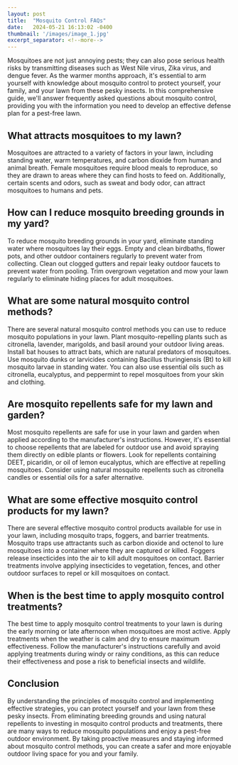 ```yaml
---
layout: post
title:  "Mosquito Control FAQs"
date:   2024-05-21 16:13:02 -0400
thumbnail: '/images/image_1.jpg'
excerpt_separator: <!--more-->
---
```

Mosquitoes are not just annoying pests; they can also pose serious health risks by transmitting diseases such as West Nile virus, Zika virus, and dengue fever.<!--more--> As the warmer months approach, it's essential to arm yourself with knowledge about mosquito control to protect yourself, your family, and your lawn from these pesky insects. In this comprehensive guide, we'll answer frequently asked questions about mosquito control, providing you with the information you need to develop an effective defense plan for a pest-free lawn.

## What attracts mosquitoes to my lawn?
Mosquitoes are attracted to a variety of factors in your lawn, including standing water, warm temperatures, and carbon dioxide from human and animal breath. Female mosquitoes require blood meals to reproduce, so they are drawn to areas where they can find hosts to feed on. Additionally, certain scents and odors, such as sweat and body odor, can attract mosquitoes to humans and pets.

## How can I reduce mosquito breeding grounds in my yard?
To reduce mosquito breeding grounds in your yard, eliminate standing water where mosquitoes lay their eggs. Empty and clean birdbaths, flower pots, and other outdoor containers regularly to prevent water from collecting. Clean out clogged gutters and repair leaky outdoor faucets to prevent water from pooling. Trim overgrown vegetation and mow your lawn regularly to eliminate hiding places for adult mosquitoes.

## What are some natural mosquito control methods?
There are several natural mosquito control methods you can use to reduce mosquito populations in your lawn. Plant mosquito-repelling plants such as citronella, lavender, marigolds, and basil around your outdoor living areas. Install bat houses to attract bats, which are natural predators of mosquitoes. Use mosquito dunks or larvicides containing Bacillus thuringiensis (Bt) to kill mosquito larvae in standing water. You can also use essential oils such as citronella, eucalyptus, and peppermint to repel mosquitoes from your skin and clothing.

## Are mosquito repellents safe for my lawn and garden?
Most mosquito repellents are safe for use in your lawn and garden when applied according to the manufacturer's instructions. However, it's essential to choose repellents that are labeled for outdoor use and avoid spraying them directly on edible plants or flowers. Look for repellents containing DEET, picaridin, or oil of lemon eucalyptus, which are effective at repelling mosquitoes. Consider using natural mosquito repellents such as citronella candles or essential oils for a safer alternative.

## What are some effective mosquito control products for my lawn?
There are several effective mosquito control products available for use in your lawn, including mosquito traps, foggers, and barrier treatments. Mosquito traps use attractants such as carbon dioxide and octenol to lure mosquitoes into a container where they are captured or killed. Foggers release insecticides into the air to kill adult mosquitoes on contact. Barrier treatments involve applying insecticides to vegetation, fences, and other outdoor surfaces to repel or kill mosquitoes on contact.

## When is the best time to apply mosquito control treatments?
The best time to apply mosquito control treatments to your lawn is during the early morning or late afternoon when mosquitoes are most active. Apply treatments when the weather is calm and dry to ensure maximum effectiveness. Follow the manufacturer's instructions carefully and avoid applying treatments during windy or rainy conditions, as this can reduce their effectiveness and pose a risk to beneficial insects and wildlife.

## Conclusion
By understanding the principles of mosquito control and implementing effective strategies, you can protect yourself and your lawn from these pesky insects. From eliminating breeding grounds and using natural repellents to investing in mosquito control products and treatments, there are many ways to reduce mosquito populations and enjoy a pest-free outdoor environment. By taking proactive measures and staying informed about mosquito control methods, you can create a safer and more enjoyable outdoor living space for you and your family.

